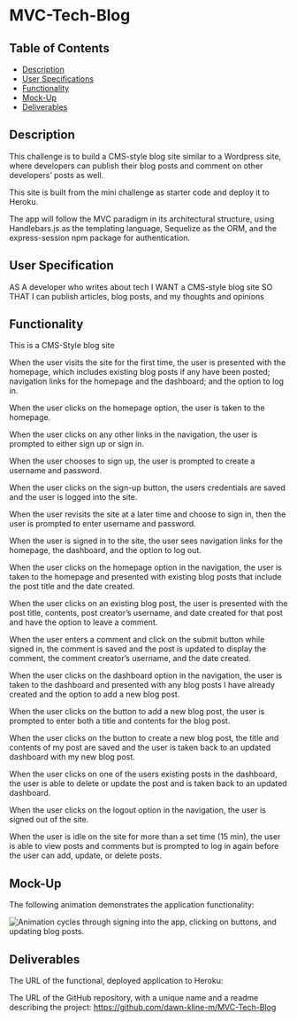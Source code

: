 # MVC-Tech-Blog

## Table of Contents
- [Description](#description)
- [User Specifications](#user-specifications)
- [Functionality](#functionality)
- [Mock-Up](#mock-up)
- [Deliverables](#deliverables)

## Description


This challenge is to build a CMS-style blog site similar to a Wordpress site, where developers can publish their blog posts and comment on other developers’ posts as well. 

This site is built from the mini challenge as starter code and deploy it to Heroku. 

The app will follow the MVC paradigm in its architectural structure, using Handlebars.js as the templating language, Sequelize as the ORM, and the express-session npm package for authentication.

## User Specification

AS A developer who writes about tech
I WANT a CMS-style blog site
SO THAT I can publish articles, blog posts, and my thoughts and opinions

## Functionality

This is a CMS-Style blog site

When the user visits the site for the first time, the user is presented with the homepage, which includes existing blog posts if any have been posted; navigation links for the homepage and the dashboard; and the option to log in.

When the user clicks on the homepage option, the user is taken to the homepage.

When the user clicks on any other links in the navigation, the user is prompted to either sign up or sign in.

When the user chooses to sign up, the user is prompted to create a username and password.

When the user clicks on the sign-up button, the users  credentials are saved and the user is logged into the site.

When the user revisits the site at a later time and choose to sign in, then the user is prompted to enter username and password.

When the user is signed  in to the site, the user sees navigation links for the homepage, the dashboard, and the option to log out.

When the user clicks on the homepage option in the navigation, the user is taken  to the homepage and presented with existing blog posts that include the post title and the date created.

When the user clicks on an existing blog post, the user is  presented with the post title, contents, post creator’s username, and date created for that post and have the option to leave a comment.

When the user enters a comment and click on the submit button while signed in, the comment is saved and the post is updated to display the comment, the comment creator’s username, and the date created.

When the user clicks on the dashboard option in the navigation, the user is taken to the dashboard and presented with any blog posts I have already created and the option to add a new blog post.

When the user clicks on the button to add a new blog post, the user is prompted to enter both a title and contents for the blog post.

When the user clicks on the button to create a new blog post, the title and contents of my post are saved and the user is taken back to an updated dashboard with my new blog post.

When the user clicks on one of the users existing posts in the dashboard, the user is able to delete or update the post and is taken back to an updated dashboard.

When the user clicks on the logout option in the navigation, the user is signed out of the site.

When the  user is idle on the site for more than a set time (15 min), the user is able to view posts and comments but is prompted to log in again before the user can add, update, or delete posts.

## Mock-Up

The following animation demonstrates the application functionality:

![Animation cycles through signing into the app, clicking on buttons, and updating blog posts.](./Assets/14-mvc-homework-demo-01.gif) 

## Deliverables

The URL of the functional, deployed application to Heroku:

The URL of the GitHub repository, with a unique name and a readme describing the project: https://github.com/dawn-kline-m/MVC-Tech-Blog
